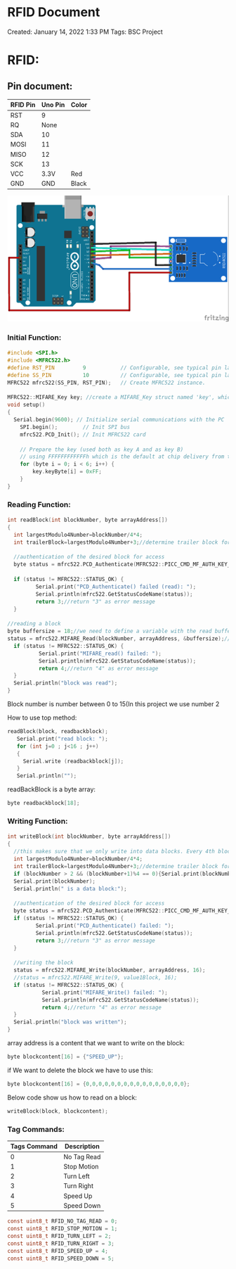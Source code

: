 # RFID Document

Created: January 14, 2022 1:33 PM
Tags: BSC Project

# RFID:

## Pin document:

| RFID Pin | Uno Pin | Color |
| --- | --- | --- |
| RST | 9 |  |
| RQ | None |  |
| SDA | 10 |  |
| MOSI | 11 |  |
| MISO | 12 |  |
| SCK | 13 |   |
| VCC | 3.3V | Red |
| GND | GND | Black |

![RFID_Diagram.png](RFID%20Document%2063df1a68774b4e4f95ee52654ae65d3a/RFID_Diagram.png)

### Initial Function:

```c
#include <SPI.h>
#include <MFRC522.h>
#define RST_PIN         9           // Configurable, see typical pin layout above
#define SS_PIN          10          // Configurable, see typical pin layout above
MFRC522 mfrc522(SS_PIN, RST_PIN);   // Create MFRC522 instance.

MFRC522::MIFARE_Key key; //create a MIFARE_Key struct named 'key', which will hold the card information
void setup() 
{
  Serial.begin(9600); // Initialize serial communications with the PC
    SPI.begin();        // Init SPI bus
    mfrc522.PCD_Init(); // Init MFRC522 card

    // Prepare the key (used both as key A and as key B)
    // using FFFFFFFFFFFFh which is the default at chip delivery from the factory
    for (byte i = 0; i < 6; i++) {
        key.keyByte[i] = 0xFF;
    }
}
```

### Reading Function:

```c
int readBlock(int blockNumber, byte arrayAddress[]) 
{
  int largestModulo4Number=blockNumber/4*4;
  int trailerBlock=largestModulo4Number+3;//determine trailer block for the sector
 
  //authentication of the desired block for access
  byte status = mfrc522.PCD_Authenticate(MFRC522::PICC_CMD_MF_AUTH_KEY_A, trailerBlock, &key, &(mfrc522.uid));
 
  if (status != MFRC522::STATUS_OK) {
         Serial.print("PCD_Authenticate() failed (read): ");
         Serial.println(mfrc522.GetStatusCodeName(status));
         return 3;//return "3" as error message
  }
 
//reading a block
byte buffersize = 18;//we need to define a variable with the read buffer size, since the MIFARE_Read method below needs a pointer to the variable that contains the size... 
status = mfrc522.MIFARE_Read(blockNumber, arrayAddress, &buffersize);//&buffersize is a pointer to the buffersize variable; MIFARE_Read requires a pointer instead of just a number
  if (status != MFRC522::STATUS_OK) {
          Serial.print("MIFARE_read() failed: ");
          Serial.println(mfrc522.GetStatusCodeName(status));
          return 4;//return "4" as error message
  }
  Serial.println("block was read");
}
```

Block number is number between 0 to 15(In this project we use number 2

How to use top method: 

```c
readBlock(block, readbackblock);
   Serial.print("read block: ");
   for (int j=0 ; j<16 ; j++)
   {
     Serial.write (readbackblock[j]);
   }
   Serial.println("");
```

readBackBlock is a byte array: 

```c
byte readbackblock[18];
```

### Writing Function:

```c
int writeBlock(int blockNumber, byte arrayAddress[]) 
{
  //this makes sure that we only write into data blocks. Every 4th block is a trailer block for the access/security info.
  int largestModulo4Number=blockNumber/4*4;
  int trailerBlock=largestModulo4Number+3;//determine trailer block for the sector
  if (blockNumber > 2 && (blockNumber+1)%4 == 0){Serial.print(blockNumber);Serial.println(" is a trailer block:");return 2;}
  Serial.print(blockNumber);
  Serial.println(" is a data block:");
   
  //authentication of the desired block for access
  byte status = mfrc522.PCD_Authenticate(MFRC522::PICC_CMD_MF_AUTH_KEY_A, trailerBlock, &key, &(mfrc522.uid));
  if (status != MFRC522::STATUS_OK) {
         Serial.print("PCD_Authenticate() failed: ");
         Serial.println(mfrc522.GetStatusCodeName(status));
         return 3;//return "3" as error message
  }
   
  //writing the block 
  status = mfrc522.MIFARE_Write(blockNumber, arrayAddress, 16);
  //status = mfrc522.MIFARE_Write(9, value1Block, 16);
  if (status != MFRC522::STATUS_OK) {
           Serial.print("MIFARE_Write() failed: ");
           Serial.println(mfrc522.GetStatusCodeName(status));
           return 4;//return "4" as error message
  }
  Serial.println("block was written");
}
```

array address is a content that we want to write on the block: 

```c
byte blockcontent[16] = {"SPEED_UP"};
```

if We want to delete the block we have to use this: 

```c
byte blockcontent[16] = {0,0,0,0,0,0,0,0,0,0,0,0,0,0,0,0};
```

Below code show us how to read on a block: 

```c
writeBlock(block, blockcontent);
```

### Tag Commands:

| Tags Command | Description |
| --- | --- |
| 0 | No Tag Read |
| 1 | Stop Motion |
| 2 | Turn Left |
| 3 | Turn Right |
| 4 | Speed Up |
| 5 | Speed Down |

```c
const uint8_t RFID_NO_TAG_READ = 0;
const uint8_t RFID_STOP_MOTION = 1;
const uint8_t RFID_TURN_LEFT = 2;
const uint8_t RFID_TURN_RIGHT = 3;
const uint8_t RFID_SPEED_UP = 4;
const uint8_t RFID_SPEED_DOWN = 5;
```